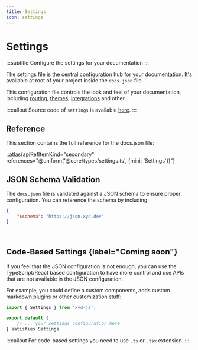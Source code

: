 ```yaml
---
title: Settings
icon: settings
---
```


# Settings
:::subtitle
Configure the settings for your documentation
:::

The settings file is the central configuration hub for your documentation. 
It's available at root of your project inside the `docs.json` file.


This configuration file controls the look and feel of your documentation, including [routing](/docs/guides/routing), 
[themes](/docs/guides/themes), [integrations](/docs/guides/integrations/analytics/analytics-integrations) and other.

:::callout
Source code of `settings` is available [here](https://github.com/livesession/xyd/blob/master/packages/xyd-core/src/types/settings.ts).
:::

## Reference
This section contains the full reference for the docs.json file:

::atlas{apiRefItemKind="secondary" references="@uniform('@core/types/settings.ts', {mini: 'Settings'})"}


## JSON Schema Validation
The `docs.json` file is validated against a JSON schema to ensure proper configuration. You can reference the schema by including:

```json
{
    "$schema": "https://json.xyd.dev"
}
```


&nbsp;

## Code-Based Settings {label="Coming soon"}
If you feel that the JSON configuration is not enough, you can use the TypeScript/React based configuration
to have more control and use APIs that are not available in the JSON configuration.

For example, you could define a custom components, adds custom markdown plugins or other customization stuff:

```ts
import { Settings } from 'xyd-js';

export default {
    // ... your settings configuration here
} satisfies Settings
```

:::callout
For code-based settings you need to use `.ts` or `.tsx` extension.
:::

